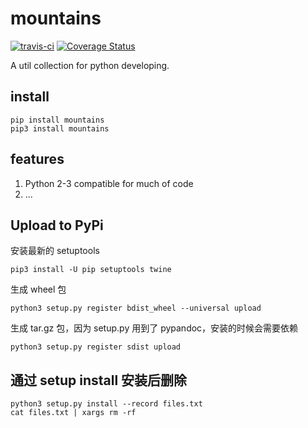 # mountains

[![travis-ci](https://travis-ci.org/restran/mountains.svg?branch=master)](https://travis-ci.org/restran/mountains)
[![Coverage Status](https://coveralls.io/repos/github/restran/mountains/badge.svg?branch=master)](https://coveralls.io/github/restran/mountains?branch=master)

A util collection for python developing.

## install

    pip install mountains
    pip3 install mountains

## features

1. Python 2-3 compatible for much of code
2. ...

## Upload to PyPi

安装最新的 setuptools

    pip3 install -U pip setuptools twine

生成 wheel 包

    python3 setup.py register bdist_wheel --universal upload

生成 tar.gz 包，因为 setup.py 用到了 pypandoc，安装的时候会需要依赖

    python3 setup.py register sdist upload

## 通过 setup install 安装后删除

    python3 setup.py install --record files.txt
    cat files.txt | xargs rm -rf